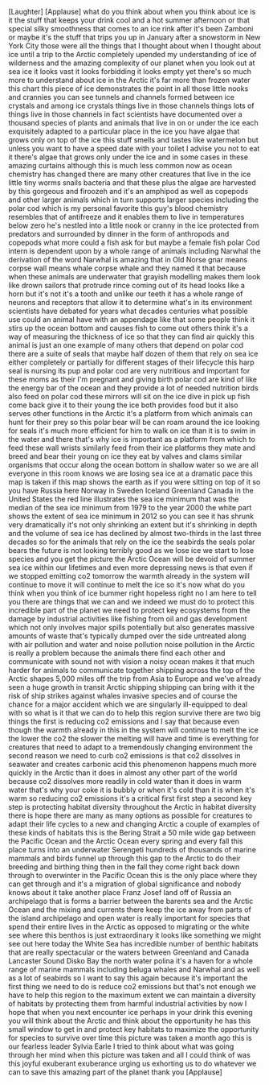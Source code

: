 
[Laughter]
[Applause]
what do you think about when you think
about ice is it the stuff that keeps
your drink cool and a hot summer
afternoon or that special silky
smoothness that comes to an ice rink
after it&#39;s been Zamboni
or maybe it&#39;s the stuff that trips you
up in January after a snowstorm in New
York City those were all the things that
I thought about when I thought about ice
until a trip to the Arctic completely
upended my understanding of ice of
wilderness and the amazing complexity of
our planet when you look out at sea ice
it looks vast it looks forbidding it
looks empty
yet there&#39;s so much more to understand
about ice in the Arctic it&#39;s far more
than frozen water this chart this piece
of ice demonstrates the point in all
those little nooks and crannies you can
see tunnels and channels formed between
ice crystals and among ice crystals
things live in those channels things
lots of things live in those channels in
fact scientists have documented over a
thousand species of plants and animals
that live in on or under the ice each
exquisitely adapted to a particular
place in the ice you have algae that
grows only on top of the ice this stuff
smells and tastes like watermelon but
unless you want to have a speed date
with your toilet I advise you not to eat
it there&#39;s algae that grows only under
the ice and in some cases in these
amazing curtains although this is much
less common now as ocean chemistry has
changed there are many other creatures
that live in the ice little tiny worms
snails bacteria and that these plus the
algae are harvested by this gorgeous and
firoozeh and it&#39;s an amphipod
as well as copepods and other larger
animals which in turn supports larger
species including the polar cod which is
my personal favorite this guy&#39;s blood
chemistry resembles that of antifreeze
and it enables them to live in
temperatures below zero
he&#39;s nestled into a little nook or
cranny in the ice protected from
predators and surrounded by dinner in
the form of anthropods and copepods what
more could a fish ask for but maybe a
female fish polar Cod intern is
dependent upon by a whole range of
animals including Narwhal the derivation
of the word Narwhal is amazing that in
Old Norse gnar means corpse wall means
whale corpse whale and they named it
that because when these animals are
underwater that grayish modelling makes
them look like drown sailors that
protrude rince coming out of its head
looks like a horn but it&#39;s not it&#39;s a
tooth and unlike our teeth it has a
whole range of neurons and receptors
that allow it to determine what&#39;s in its
environment scientists have debated for
years what decades centuries what
possible use could an animal have with
an appendage like that some people think
it stirs up the ocean bottom and causes
fish to come out others think it&#39;s a way
of measuring the thickness of ice so
that they can find air quickly this
animal is just an one example of many
others that depend on polar cod there
are a suite of seals that maybe half
dozen of them that rely on sea ice
either completely or partially for
different stages of their lifecycle this
harp seal is nursing its pup and polar
cod are very nutritious and important
for these moms as their
I&#39;m pregnant and giving birth polar cod
are kind of like the energy bar of the
ocean and they provide a lot of needed
nutrition birds also feed on polar cod
these mirrors will sit on the ice dive
in pick up fish come back give it to
their young the ice
both provides food but it also serves
other functions in the Arctic it&#39;s a
platform from which animals can hunt for
their prey so this polar bear will be
can roam around the ice looking for
seals it&#39;s much more efficient for him
to walk on ice than it is to swim in the
water and there that&#39;s why ice is
important as a platform from which to
feed these wall wrists similarly feed
from their ice platforms they mate and
breed and bear their young on ice they
eat by valves and clams similar
organisms that occur along the ocean
bottom in shallow water so we are all
everyone in this room knows we are
losing sea ice at a dramatic pace this
map is taken if this map shows the earth
as if you were sitting on top of it so
you have Russia here Norway in Sweden
Iceland Greenland Canada in the United
States the red line illustrates the sea
ice minimum that was the median of the
sea ice minimum from 1979 to the year
2000 the white part shows the extent of
sea ice minimum in 2012 so you can see
it has shrunk very dramatically it&#39;s not
only shrinking an extent but it&#39;s
shrinking in depth and the volume of sea
ice has declined by almost two-thirds in
the last three decades so for the
animals that rely on the ice the
seabirds the seals polar bears the
future is not looking terribly good
as we lose ice we start to lose species
and you get the picture the Arctic Ocean
will be devoid of summer sea ice within
our lifetimes and even more depressing
news is that even if we stopped emitting
co2 tomorrow the warmth already in the
system will continue to move it will
continue to melt the ice so it&#39;s now
what do you think when you think of ice
bummer right hopeless right no I am here
to tell you there are things that we can
and we indeed we must do to protect this
incredible part of the planet we need to
protect key ecosystems from the damage
by industrial activities like fishing
from oil and gas development which not
only involves major spills potentially
but also generates massive amounts of
waste that&#39;s typically dumped over the
side untreated along with air pollution
and water and noise pollution noise
pollution in the Arctic is really a
problem because the animals there find
each other and communicate with sound
not with vision a noisy ocean makes it
that much harder for animals to
communicate together shipping across the
top of the Arctic shapes 5,000 miles off
the trip from Asia to Europe and we&#39;ve
already seen a huge growth in transit
Arctic shipping shipping can bring with
it the risk of ship strikes against
whales invasive species and of course
the chance for a major accident which we
are singularly ill-equipped to deal with
so what is it that we can do to help
this region survive there are two big
things the first is reducing co2
emissions and I say that because even
though the warmth already in this in the
system will continue to melt the ice the
lower the co2 the slower the melting
will have
and time is everything for creatures
that need to adapt to a tremendously
changing environment the second reason
we need to curb co2 emissions is that
co2 dissolves in seawater and creates
carbonic acid this phenomenon happens
much more quickly in the Arctic than it
does in almost any other part of the
world because co2 dissolves more readily
in cold water than it does in warm water
that&#39;s why your coke it is bubbly or
when it&#39;s cold than it is when it&#39;s warm
so reducing co2 emissions it&#39;s a
critical first first step a second key
step is protecting habitat diversity
throughout the Arctic in habitat
diversity there is hope there are many
as many options as possible for
creatures to adapt their life cycles to
a new and changing Arctic a couple of
examples of these kinds of habitats this
is the Bering Strait a 50 mile wide gap
between the Pacific Ocean and the Arctic
Ocean every spring and every fall this
place turns into an underwater Serengeti
hundreds of thousands of marine mammals
and birds funnel up through this gap to
the Arctic to do their breeding and
birthing thing then in the fall they
come right back down through to
overwinter in the Pacific Ocean this is
the only place where they can get
through and it&#39;s a migration of global
significance and nobody knows about it
take another place Franz Josef land off
of Russia an archipelago that is forms a
barrier between the barents sea and the
Arctic Ocean and the mixing and currents
there keep the ice away from parts of
the island archipelago and open water is
really important for species that spend
their entire lives in the Arctic as
opposed to migrating
or the white see where this benthos is
just extraordinary it looks like
something we might see out here today
the White Sea has incredible number of
benthic habitats that are really
spectacular or the waters between
Greenland and Canada
Lancaster Sound Disko Bay the north
water polina it&#39;s a haven for a whole
range of marine mammals including beluga
whales and Narwhal and as well as a lot
of seabirds so I want to say this again
because it&#39;s important the first thing
we need to do is reduce co2 emissions
but that&#39;s not enough we have to help
this region to the maximum extent we can
maintain a diversity of habitats by
protecting them from harmful industrial
activities by now I hope that when you
next encounter ice perhaps in your drink
this evening you will think about the
Arctic and think about the opportunity
he has this small window to get in and
protect key habitats to maximize the
opportunity for species to survive over
time this picture was taken a month ago
this is our fearless leader Sylvia Earle
I tried to think about what was going
through her mind when this picture was
taken and all I could think of was this
joyful exuberant exuberance urging us
exhorting us to do whatever we can to
save this amazing part of the planet
thank you
[Applause]
